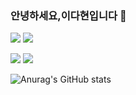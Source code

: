 ### 안녕하세요,이다현입니다 👋
<a href="https://www.instagram.com/nuyh4d/" target="_blank"><img src="https://img.shields.io/badge/Instagram-E4405F.svg?style=flat-square&logo=Instagram&logoColor=white"/></a>
<a href="https://fog-manchego-2b8.notion.site/cf6d453a61904af8a781752100c52bf0" target="_blank"><img src="https://img.shields.io/badge/Notion-000000.svg?style=flat-square&logo=Notion&logoColor=white"/></a>

<img src="https://img.shields.io/badge/Python-3776AB.svg?style=flat-square&logo=Python&logoColor=white"/>

<img src="https://img.shields.io/badge/Spring Boot-6DB33F.svg?style=flat-square&logo=Spring Boot&logoColor=white"/>


![Anurag's GitHub stats](https://github-readme-stats.vercel.app/api?username=dahyun0917&show_icons=true&theme=buefy)

<!--
**dahyun0917/dahyun0917** is a ✨ _special_ ✨ repository because its `README.md` (this file) appears on your GitHub profile.

Here are some ideas to get you started:

- 🔭 I’m currently working on ...
- 🌱 I’m currently learning ...
- 👯 I’m looking to collaborate on ...
- 🤔 I’m looking for help with ...
- 💬 Ask me about ...
- 📫 How to reach me: ...
- 😄 Pronouns: ...
- ⚡ Fun fact: ...
-->
